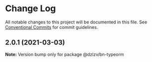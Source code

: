 # Change Log

All notable changes to this project will be documented in this file.
See [Conventional Commits](https://conventionalcommits.org) for commit guidelines.

## 2.0.1 (2021-03-03)

**Note:** Version bump only for package @dzlzv/bn-typeorm
